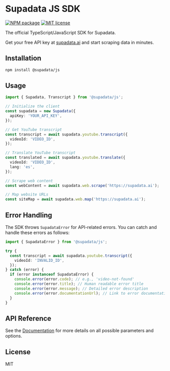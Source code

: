 # Supadata JS SDK

[![NPM package](https://img.shields.io/npm/v/@supadata/js.svg?branch=main)](https://www.npmjs.com/package/@supadata/js)
[![MIT license](https://img.shields.io/badge/license-MIT-brightgreen.svg?style=flat)](http://opensource.org/licenses/MIT)

The official TypeScript/JavaScript SDK for Supadata.

Get your free API key at [supadata.ai](https://supadata.ai) and start scraping data in minutes.

## Installation

```bash
npm install @supadata/js
```

## Usage

```typescript
import { Supadata, Transcript } from '@supadata/js';

// Initialize the client
const supadata = new Supadata({
  apiKey: 'YOUR_API_KEY',
});

// Get YouTube transcript
const transcript = await supadata.youtube.transcript({
  videoId: 'VIDEO_ID',
});

// Translate YouTube transcript
const translated = await supadata.youtube.translate({
  videoId: 'VIDEO_ID',
  lang: 'es',
});

// Scrape web content
const webContent = await supadata.web.scrape('https://supadata.ai');

// Map website URLs
const siteMap = await supadata.web.map('https://supadata.ai');
```

## Error Handling

The SDK throws `SupadataError` for API-related errors. You can catch and handle these errors as follows:

```typescript
import { SupadataError } from '@supadata/js';

try {
  const transcript = await supadata.youtube.transcript({
    videoId: 'INVALID_ID',
  });
} catch (error) {
  if (error instanceof SupadataError) {
    console.error(error.code); // e.g., 'video-not-found'
    console.error(error.title); // Human readable error title
    console.error(error.message); // Detailed error description
    console.error(error.documentationUrl); // Link to error documentation
  }
}
```

## API Reference

See the [Documentation](https://supadata.ai/documentation) for more details on all possible parameters and options.

## License

MIT
